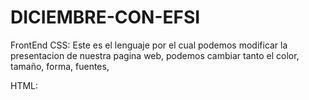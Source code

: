 # DICIEMBRE-CON-EFSI
FrontEnd
  CSS: Este es el lenguaje por el cual podemos modificar la presentacion de nuestra pagina web,  podemos cambiar tanto el color, tamaño, forma, fuentes, 
    
  HTML:
